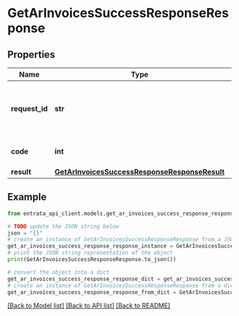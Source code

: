 # GetArInvoicesSuccessResponseResponse


## Properties

Name | Type | Description | Notes
------------ | ------------- | ------------- | -------------
**request_id** | **str** | An arbitrary identifier used to trace or track the request. | [optional] 
**code** | **int** | Successful response code. | 
**result** | [**GetArInvoicesSuccessResponseResponseResult**](GetArInvoicesSuccessResponseResponseResult.md) |  | 

## Example

```python
from entrata_api_client.models.get_ar_invoices_success_response_response import GetArInvoicesSuccessResponseResponse

# TODO update the JSON string below
json = "{}"
# create an instance of GetArInvoicesSuccessResponseResponse from a JSON string
get_ar_invoices_success_response_response_instance = GetArInvoicesSuccessResponseResponse.from_json(json)
# print the JSON string representation of the object
print(GetArInvoicesSuccessResponseResponse.to_json())

# convert the object into a dict
get_ar_invoices_success_response_response_dict = get_ar_invoices_success_response_response_instance.to_dict()
# create an instance of GetArInvoicesSuccessResponseResponse from a dict
get_ar_invoices_success_response_response_from_dict = GetArInvoicesSuccessResponseResponse.from_dict(get_ar_invoices_success_response_response_dict)
```
[[Back to Model list]](../README.md#documentation-for-models) [[Back to API list]](../README.md#documentation-for-api-endpoints) [[Back to README]](../README.md)


